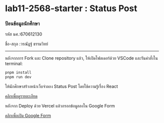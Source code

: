 # lab11-2568-starter : Status Post

### ป้อนข้อมูลนักศึกษา

รหัส นศ.:670612130

ชื่อ-สกุล :วรณัฏฐ์ ธรรมวิทย์

---

หลังจากการ Fork และ Clone repository แล้ว, ให้เปิดโฟลเดอร์ด้วย VSCode และรันคำสั่งใน terminal:

```bash
pnpm install
pnpm run dev
```

ให้นักศึกษาสร้างหน้าเว็บจำลอง Status Post โดยใช้ความรู้เรื่อง React

[คลิกเพื่อดูรายละเอียด]()

หลังจาก Deploy ด้วย Vercel แล้วกรอกข้อมูลลงใน Google Form

[คลิกเพื่อเปิด Google Form]()
